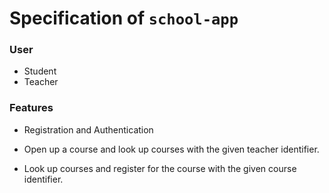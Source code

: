 # Specification of `school-app`

### User
- Student 
- Teacher

### Features 
- Registration and Authentication

- Open up a course and look up courses with the given teacher identifier.   

- Look up courses and register for the course with the given course identifier. 